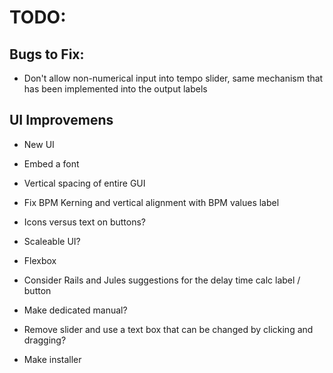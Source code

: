 # TODO:

## Bugs to Fix:
* Don't allow non-numerical input into tempo slider, same mechanism that has been implemented into the output
  labels

## UI Improvemens
* New UI
* Embed a font
* Vertical spacing of entire GUI
* Fix BPM Kerning and vertical alignment with BPM values label
* Icons versus text on buttons?
* Scaleable UI?
* Flexbox

* Consider Rails and Jules suggestions for the delay time calc label / button
* Make dedicated manual?
* Remove slider and use a text box that can be changed by clicking and dragging?
* Make installer
